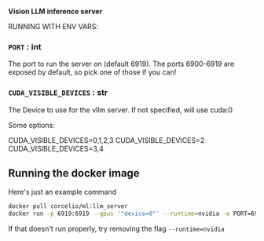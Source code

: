 **Vision LLM inference server**

RUNNING WITH ENV VARS:

### `PORT` : int 
The port to run the server on (default 6919). The ports 6900-6919 are exposed by default, so pick one of those if you can!

### `CUDA_VISIBLE_DEVICES` : str
The Device to use for the vllm server. If not specified, will use cuda:0

Some options:

CUDA_VISIBLE_DEVICES=0,1,2,3
CUDA_VISIBLE_DEVICES=2
CUDA_VISIBLE_DEVICES=3,4


## Running the docker image

Here's just an example command
```bash
docker pull corcelio/ml:llm_server
docker run -p 6919:6919 --gpus '"device=0"' --runtime=nvidia -e PORT=6919  -e CUDA_VISIBLE_DEVICES=0 corcelio/ml:llm_server
```

If that doesn't run properly, try removing the flag
`--runtime=nvidia`

